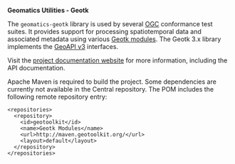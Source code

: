 **Geomatics Utilities - Geotk**
  
The `geomatics-geotk` library is used by several [OGC](http://www.opengeospatial.org/) 
conformance test suites. It provides support for processing spatiotemporal data and associated 
metadata using various [Geotk modules](http://www.geotoolkit.org/). The Geotk 3.x 
library implements the [GeoAPI v3](http://www.geoapi.org/) interfaces.

Visit the [project documentation website](http://opengeospatial.github.io/geomatics-geotk/) 
for more information, including the API documentation.

Apache Maven is required to build the project. Some dependencies are currently 
not available in the Central repository. The POM includes the following remote 
repository entry:

    <repositories>
      <repository>
        <id>geotoolkit</id>
        <name>Geotk Modules</name>
        <url>http://maven.geotoolkit.org/</url>
        <layout>default</layout>
      </repository>
    </repositories>
